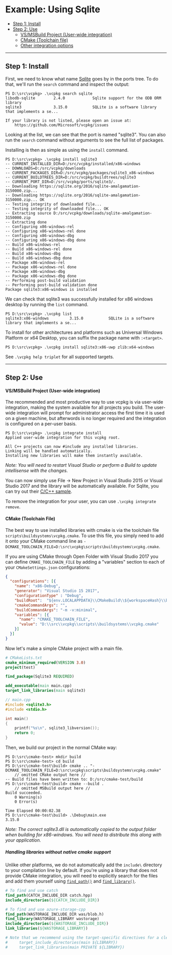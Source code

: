 # Example: Using Sqlite

  - [Step 1: Install](#install)
  - [Step 2: Use](#use)
    - [VS/MSBuild Project (User-wide integration)](#msbuild)
    - [CMake (Toolchain file)](#cmake)
    - [Other integration options](../users/integration.md)

---
<a name="install"></a>
## Step 1: Install

First, we need to know what name [Sqlite](https://sqlite.org) goes by in the ports tree. To do that, we'll run the `search` command and inspect the output:
```no-highlight
PS D:\src\vcpkg> .\vcpkg search sqlite
libodb-sqlite        2.4.0            Sqlite support for the ODB ORM library
sqlite3              3.15.0           SQLite is a software library that implements a se...

If your library is not listed, please open an issue at:
    https://github.com/Microsoft/vcpkg/issues
```
Looking at the list, we can see that the port is named "sqlite3". You can also run the `search` command without arguments to see the full list of packages.

Installing is then as simple as using the `install` command.
```no-highlight
PS D:\src\vcpkg> .\vcpkg install sqlite3
-- CURRENT_INSTALLED_DIR=D:/src/vcpkg/installed/x86-windows
-- DOWNLOADS=D:/src/vcpkg/downloads
-- CURRENT_PACKAGES_DIR=D:/src/vcpkg/packages/sqlite3_x86-windows
-- CURRENT_BUILDTREES_DIR=D:/src/vcpkg/buildtrees/sqlite3
-- CURRENT_PORT_DIR=D:/src/vcpkg/ports/sqlite3/.
-- Downloading https://sqlite.org/2016/sqlite-amalgamation-3150000.zip...
-- Downloading https://sqlite.org/2016/sqlite-amalgamation-3150000.zip... OK
-- Testing integrity of downloaded file...
-- Testing integrity of downloaded file... OK
-- Extracting source D:/src/vcpkg/downloads/sqlite-amalgamation-3150000.zip
-- Extracting done
-- Configuring x86-windows-rel
-- Configuring x86-windows-rel done
-- Configuring x86-windows-dbg
-- Configuring x86-windows-dbg done
-- Build x86-windows-rel
-- Build x86-windows-rel done
-- Build x86-windows-dbg
-- Build x86-windows-dbg done
-- Package x86-windows-rel
-- Package x86-windows-rel done
-- Package x86-windows-dbg
-- Package x86-windows-dbg done
-- Performing post-build validation
-- Performing post-build validation done
Package sqlite3:x86-windows is installed
```

We can check that sqlite3 was successfully installed for x86 windows desktop by running the `list` command.
```no-highlight
PS D:\src\vcpkg> .\vcpkg list
sqlite3:x86-windows         3.15.0           SQLite is a software library that implements a se...
```

To install for other architectures and platforms such as Universal Windows Platform or x64 Desktop, you can suffix the package name with `:<target>`.
```no-highlight
PS D:\src\vcpkg> .\vcpkg install sqlite3:x86-uwp zlib:x64-windows
```

See `.\vcpkg help triplet` for all supported targets.

---
<a name="use"></a>
## Step 2: Use
<a name="msbuild"></a>
#### VS/MSBuild Project (User-wide integration)

The recommended and most productive way to use vcpkg is via user-wide integration, making the system available for all projects you build. The user-wide integration will prompt for administrator access the first time it is used on a given machine, but afterwords is no longer required and the integration is configured on a per-user basis.
```no-highlight
PS D:\src\vcpkg> .\vcpkg integrate install
Applied user-wide integration for this vcpkg root.

All C++ projects can now #include any installed libraries.
Linking will be handled automatically.
Installing new libraries will make them instantly available.
```
*Note: You will need to restart Visual Studio or perform a Build to update intellisense with the changes.* 

You can now simply use File -> New Project in Visual Studio 2015 or Visual Studio 2017 and the library will be automatically available. For Sqlite, you can try out their [C/C++ sample](https://sqlite.org/quickstart.html).

To remove the integration for your user, you can use `.\vcpkg integrate remove`.

<a name="cmake"></a>
#### CMake (Toolchain File)

The best way to use installed libraries with cmake is via the toolchain file `scripts\buildsystems\vcpkg.cmake`. To use this file, you simply need to add it onto your CMake command line as `-DCMAKE_TOOLCHAIN_FILE=D:\src\vcpkg\scripts\buildsystems\vcpkg.cmake`.

If you are using CMake through Open Folder with Visual Studio 2017 you can define `CMAKE_TOOLCHAIN_FILE` by adding a "variables" section to each of your `CMakeSettings.json` configurations:

```json
{
  "configurations": [{
    "name": "x86-Debug",
    "generator": "Visual Studio 15 2017",
    "configurationType" : "Debug",
    "buildRoot":  "${env.LOCALAPPDATA}\\CMakeBuild\\${workspaceHash}\\build\\${name}",
    "cmakeCommandArgs": "",
    "buildCommandArgs": "-m -v:minimal",
    "variables": [{
      "name": "CMAKE_TOOLCHAIN_FILE",
      "value": "D:\\src\\vcpkg\\scripts\\buildsystems\\vcpkg.cmake"
    }]
  }]
}
```

Now let's make a simple CMake project with a main file.
```cmake
# CMakeLists.txt
cmake_minimum_required(VERSION 3.0)
project(test)

find_package(Sqlite3 REQUIRED)

add_executable(main main.cpp)
target_link_libraries(main sqlite3)
```
```cpp
// main.cpp
#include <sqlite3.h>
#include <stdio.h>

int main()
{
    printf("%s\n", sqlite3_libversion());
    return 0;
}
```

Then, we build our project in the normal CMake way:
```no-highlight
PS D:\src\cmake-test> mkdir build 
PS D:\src\cmake-test> cd build
PS D:\src\cmake-test\build> cmake .. "-DCMAKE_TOOLCHAIN_FILE=D:\src\vcpkg\scripts\buildsystems\vcpkg.cmake"
    // omitted CMake output here //
-- Build files have been written to: D:/src/cmake-test/build
PS D:\src\cmake-test\build> cmake --build .
    // omitted MSBuild output here //
Build succeeded.
    0 Warning(s)
    0 Error(s)

Time Elapsed 00:00:02.38
PS D:\src\cmake-test\build> .\Debug\main.exe
3.15.0
```

*Note: The correct sqlite3.dll is automatically copied to the output folder when building for x86-windows. You will need to distribute this along with your application.*

##### Handling libraries without native cmake support

Unlike other platforms, we do not automatically add the `include\` directory to your compilation line by default. If you're using a library that does not provide CMake integration, you will need to explicitly search for the files and add them yourself using [`find_path()`][1] and [`find_library()`][2].

```cmake
# To find and use catch
find_path(CATCH_INCLUDE_DIR catch.hpp)
include_directories(${CATCH_INCLUDE_DIR})

# To find and use azure-storage-cpp
find_path(WASTORAGE_INCLUDE_DIR was/blob.h)
find_library(WASTORAGE_LIBRARY wastorage)
include_directories(${WASTORAGE_INCLUDE_DIR})
link_libraries(${WASTORAGE_LIBRARY})

# Note that we recommend using the target-specific directives for a cleaner cmake:
#     target_include_directories(main ${LIBRARY})
#     target_link_libraries(main PRIVATE ${LIBRARY})
```

[1]: https://cmake.org/cmake/help/latest/command/find_path.html
[2]: https://cmake.org/cmake/help/latest/command/find_library.html
